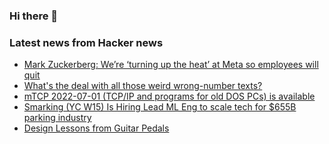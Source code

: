 ### Hi there 👋

<!--
**arashid-sh/arashid-sh** is a ✨ _special_ ✨ repository because its `README.md` (this file) appears on your GitHub profile.

Here are some ideas to get you started:

- 🔭 I’m currently working on ...
- 🌱 I’m currently learning ...
- 👯 I’m looking to collaborate on ...
- 🤔 I’m looking for help with ...
- 💬 Ask me about ...
- 📫 How to reach me: ...
- 😄 Pronouns: ...
- ⚡ Fun fact: ...
-->

### Latest news from Hacker news
<!-- BLOG-POST-LIST:START -->
- [Mark Zuckerberg: We’re ‘turning up the heat’ at Meta so employees will quit](https://nypost.com/2022/07/01/mark-zuckerberg-meta-wants-to-oust-workers-who-shouldnt-be-here/)
- [What&#39;s the deal with all those weird wrong-number texts?](https://maxread.substack.com/p/whats-the-deal-with-all-those-weird)
- [mTCP 2022-07-01 &lpar;TCP/IP and programs for old DOS PCs&rpar; is available](http://www.brutman.com/mTCP/mTCP.html)
- [Smarking &lpar;YC W15&rpar; Is Hiring Lead ML Eng to scale tech for $655B parking industry](https://jobs.lever.co/smarking/01b7a4c5-28ce-4a4c-9c88-d4cad6c01c76)
- [Design Lessons from Guitar Pedals](https://uxdesign.cc/5-design-lessons-from-guitar-pedals-782d41f07d1b)
<!-- BLOG-POST-LIST:END -->
